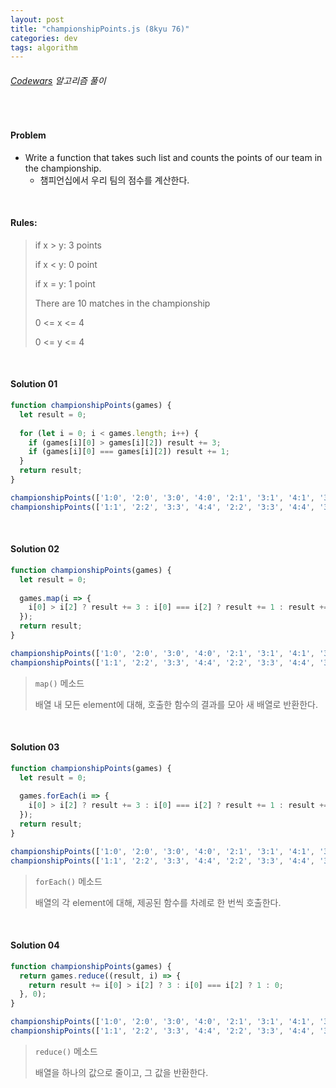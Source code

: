 ```yaml
---
layout: post
title: "championshipPoints.js (8kyu 76)"
categories: dev
tags: algorithm
---
```


###### [Codewars](https://www.codewars.com) 알고리즘 풀이

<br>

#### Problem

- Write a function that takes such list and counts the points of our team in the championship.
  - 챔피언십에서 우리 팀의 점수를 계산한다.

<br>

#### Rules:

> if x > y: 3 points
>
> if x < y: 0 point
>
> if x = y: 1 point
>
> There are 10 matches in the championship
>
> 0 <= x <= 4
>
> 0 <= y <= 4

<br>

#### Solution 01

```js
function championshipPoints(games) {
  let result = 0;
  
  for (let i = 0; i < games.length; i++) {
    if (games[i][0] > games[i][2]) result += 3;
    if (games[i][0] === games[i][2]) result += 1;
  }
  return result;
}

championshipPoints(['1:0', '2:0', '3:0', '4:0', '2:1', '3:1', '4:1', '3:2', '4:2', '4:3']);  // 30
championshipPoints(['1:1', '2:2', '3:3', '4:4', '2:2', '3:3', '4:4', '3:3', '4:4', '4:4']);  // 10
```

<br>

#### Solution 02

```js
function championshipPoints(games) {
  let result = 0;
  
  games.map(i => {
    i[0] > i[2] ? result += 3 : i[0] === i[2] ? result += 1 : result += 0;
  });
  return result;
}

championshipPoints(['1:0', '2:0', '3:0', '4:0', '2:1', '3:1', '4:1', '3:2', '4:2', '4:3']);  // 30
championshipPoints(['1:1', '2:2', '3:3', '4:4', '2:2', '3:3', '4:4', '3:3', '4:4', '4:4']);  // 10
```

> `map()` 메소드
>
> 배열 내 모든 element에 대해, 호출한 함수의 결과를 모아 새 배열로 반환한다.

<br>

#### Solution 03

```js
function championshipPoints(games) {
  let result = 0;
  
  games.forEach(i => {
    i[0] > i[2] ? result += 3 : i[0] === i[2] ? result += 1 : result += 0;
  });
  return result;
}

championshipPoints(['1:0', '2:0', '3:0', '4:0', '2:1', '3:1', '4:1', '3:2', '4:2', '4:3']);  // 30
championshipPoints(['1:1', '2:2', '3:3', '4:4', '2:2', '3:3', '4:4', '3:3', '4:4', '4:4']);  // 10
```

> `forEach()` 메소드
>
> 배열의 각 element에 대해, 제공된 함수를 차례로 한 번씩 호출한다.

<br>

#### Solution 04

```js
function championshipPoints(games) {
  return games.reduce((result, i) => {
    return result += i[0] > i[2] ? 3 : i[0] === i[2] ? 1 : 0;
  }, 0);
}

championshipPoints(['1:0', '2:0', '3:0', '4:0', '2:1', '3:1', '4:1', '3:2', '4:2', '4:3']);  // 30
championshipPoints(['1:1', '2:2', '3:3', '4:4', '2:2', '3:3', '4:4', '3:3', '4:4', '4:4']);  // 10
```

> `reduce()` 메소드
>
> 배열을 하나의 값으로 줄이고, 그 값을 반환한다.

<br>

<br>